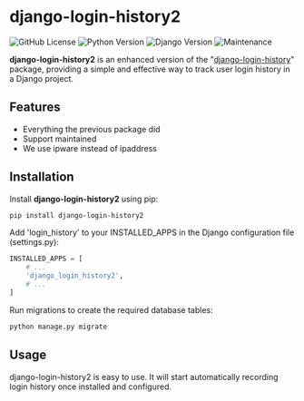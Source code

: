 # django-login-history2

![GitHub License](https://img.shields.io/github/license/riquedev/django-login-history2)
![Python Version](https://img.shields.io/badge/python-3.8%2B-blue)
![Django Version](https://img.shields.io/badge/django-3.2%2B-green)
![Maintenance](https://img.shields.io/maintenance/yes/2023)

**django-login-history2** is an enhanced version of the "[django-login-history](https://github.com/Dolidodzik/django-login-history)" package, 
providing a simple and effective way to track user login history in a Django project.

## Features

- Everything the previous package did
- Support maintained
- We use ipware instead of ipaddress

## Installation

Install **django-login-history2** using pip:

```bash
pip install django-login-history2
```

Add 'login_history' to your INSTALLED_APPS in the Django configuration file (settings.py):

```python
INSTALLED_APPS = [
    # ...
    'django_login_history2',
    # ...
]
```

Run migrations to create the required database tables:

```bash
python manage.py migrate
```

## Usage
django-login-history2 is easy to use. It will start automatically recording login history once installed and configured.